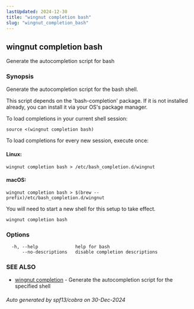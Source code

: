 ```yaml
---
lastUpdated: 2024-12-30
title: "wingnut completion bash"
slug: "wingnut_completion_bash"
---
```

## wingnut completion bash

Generate the autocompletion script for bash

### Synopsis

Generate the autocompletion script for the bash shell.

This script depends on the 'bash-completion' package.
If it is not installed already, you can install it via your OS's package manager.

To load completions in your current shell session:

	source <(wingnut completion bash)

To load completions for every new session, execute once:

#### Linux:

	wingnut completion bash > /etc/bash_completion.d/wingnut

#### macOS:

	wingnut completion bash > $(brew --prefix)/etc/bash_completion.d/wingnut

You will need to start a new shell for this setup to take effect.


```
wingnut completion bash
```

### Options

```
  -h, --help              help for bash
      --no-descriptions   disable completion descriptions
```

### SEE ALSO

* [wingnut completion](/cli/wingnut_completion/)	 - Generate the autocompletion script for the specified shell

###### Auto generated by spf13/cobra on 30-Dec-2024
